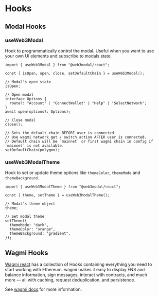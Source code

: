 # Hooks

## Modal Hooks

### useWeb3Modal

Hook to programmatically control the modal. Useful when you want to use your own UI elements and subscribe to modals state.

```tsx
import { useWeb3Modal } from "@web3modal/react";

const { isOpen, open, close, setDefaultChain } = useWeb3Modal();

// Modal's open state
isOpen;

// Open modal
interface Options {
  route?: "Account" | "ConnectWallet" | "Help" | "SelectNetwork";
}
await open(options?: Options);

// Close modal
close();

// Sets the default chain BEFORE user is connected.
// Use wagmi network get / switch action AFTER user is connected.
// Default chain will be `mainnet` or first wagmi chain in config if `mainnet` is not available.
setDefaultChain(polygon);
```

### useWeb3ModalTheme

Hook to set or update theme options like `themeColor`, `themeMode` and `themeBackground`.

```tsx
import { useWeb3ModalTheme } from "@web3modal/react";

const { theme, setTheme } = useWeb3ModalTheme();

// Modal's theme object
theme;

// Set modal theme
setTheme({
  themeMode: "dark",
  themeColor: "orange",
  themeBackground: "gradient",
});
```

## Wagmi Hooks

[Wagmi react](https://wagmi.sh/react/getting-started) has a collection of Hooks containing everything you need to start working with Ethereum. wagmi makes it easy to display ENS and balance information, sign messages, interact with contracts, and much more — all with caching, request deduplication, and persistence.

See [wagmi docs](https://wagmi.sh/react/getting-started) for more information.
